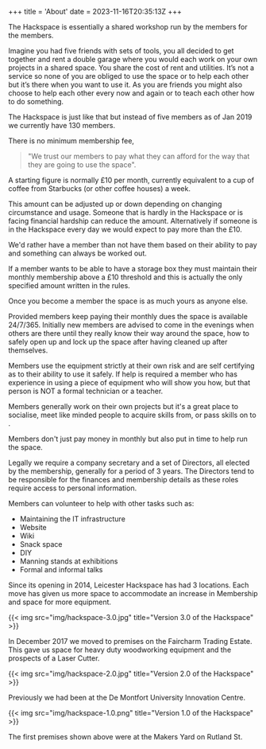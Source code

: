 +++
title = 'About'
date = 2023-11-16T20:35:13Z
+++

The Hackspace is essentially a shared workshop run by the members for the members.

Imagine you had five friends with sets of tools, you all decided to get together and rent a double garage where you
would each work on your own projects in a shared space. You share the cost of rent and utilities. It’s not a service so
none of you are obliged to use the space or to help each other but it’s there when you want to use it. As you are
friends you might also choose to help each other every now and again or to teach each other how to do something.

The Hackspace is just like that but instead of five members as of Jan 2019 we currently have 130 members.

There is no minimum membership fee,
> "We trust our members to pay what they can afford for the way that they are going to use the space".

A starting figure is normally £10 per month, currently equivalent to a cup of coffee from Starbucks (or other coffee
houses) a week.

This amount can be adjusted up or down depending on changing circumstance and usage. Someone that is hardly in the
Hackspace or is facing financial hardship can reduce the amount. Alternatively if someone is in the Hackspace every day
we would expect to pay more than the £10.

We'd rather have a member than not have them based on their ability to pay and something can always be worked out.

If a member wants to be able to have a storage box they must maintain their monthly membership above a £10 threshold and
this is actually the only specified amount written in the rules.

Once you become a member the space is as much yours as anyone else.

Provided members keep paying their monthly dues the space is available 24/7/365. Initially new members are advised to
come in the evenings when others are there until they really know their way around the space, how to safely open up and
lock up the space after having cleaned up after themselves.

Members use the equipment strictly at their own risk and are self certifying as to their ability to use it safely. If
help is required a member who has experience in using a piece of equipment who will show you how, but that person is NOT
a formal technician or a teacher.

Members generally work on their own projects but it's a great place to socialise, meet like minded people to acquire
skills from, or pass skills on to .

Members don't just pay money in monthly but also put in time to help run the space.

Legally we require a company secretary and a set of Directors, all elected by the membership, generally for a period of
3 years. The Directors tend to be responsible for the finances and membership details as these roles require access to
personal information.

Members can volunteer to help with other tasks such as:

- Maintaining the IT infrastructure
- Website
- Wiki
- Snack space
- DIY
- Manning stands at exhibitions
- Formal and informal talks

Since its opening in 2014, Leicester Hackspace has had 3 locations. Each move has given us more space to accommodate an
increase in Membership and space for more equipment.

{{< img src="img/hackspace-3.0.jpg" title="Version 3.0 of the Hackspace" >}}

In December 2017 we moved to premises on the Faircharm Trading Estate. This gave us space for heavy duty woodworking
equipment and the prospects of a Laser Cutter.

{{< img src="img/hackspace-2.0.jpg" title="Version 2.0 of the Hackspace" >}}

Previously we had been at the De Montfort University Innovation Centre.

{{< img src="img/hackspace-1.0.png" title="Version 1.0 of the Hackspace" >}}

The first premises shown above were at the Makers Yard on Rutland St.
